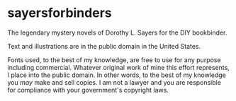 # sayersforbinders
The legendary mystery novels of Dorothy L. Sayers for the DIY bookbinder.

Text and illustrations are in the public domain in the United States.

Fonts used, to the best of my knowledge, are free to use for any purpose including commercial. Whatever original work of mine this effort represents, I place into the public domain. In other words, to the best of my knowledge you _may_ make and sell copies. I am not a lawyer and you are responsible for compliance with your government's copyright laws.

